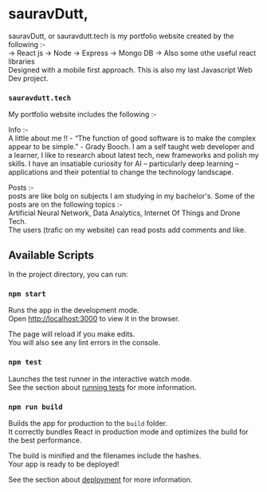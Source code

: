 # sauravDutt,
sauravDutt, or sauravdutt.tech is my portfolio website created by the following :- <br />
-> React js
-> Node
-> Express
-> Mongo DB 
-> Also some othe useful react libraries<br />
Designed with a mobile first approach. This is also my last Javascript Web Dev project.

### `sauravdutt.tech`

My portfolio website includes the following :- <br />

Info :- <br />
A little about me !! - 
“The function of good software is to make the complex appear to be simple.” - Grady Booch. I am a self taught web developer and a learner, I like to research about latest tech, new frameworks and polish my skills. I have an insatiable curiosity for AI – particularly deep learning – applications and their potential to change the technology landscape.

Posts :- <br />
posts are like bolg on subjects I am studying in my bachelor's. Some of the posts are on the following topics :-<br />
Artificial Neural Network, Data Analytics, Internet Of Things and Drone Tech. <br />
The users (trafic on my website) can read posts add comments and like.

## Available Scripts

In the project directory, you can run:

### `npm start`

Runs the app in the development mode.<br />
Open [http://localhost:3000](http://localhost:3000) to view it in the browser.

The page will reload if you make edits.<br />
You will also see any lint errors in the console.

### `npm test`

Launches the test runner in the interactive watch mode.<br />
See the section about [running tests](https://facebook.github.io/create-react-app/docs/running-tests) for more information.

### `npm run build`

Builds the app for production to the `build` folder.<br />
It correctly bundles React in production mode and optimizes the build for the best performance.

The build is minified and the filenames include the hashes.<br />
Your app is ready to be deployed!

See the section about [deployment](https://facebook.github.io/create-react-app/docs/deployment) for more information.



